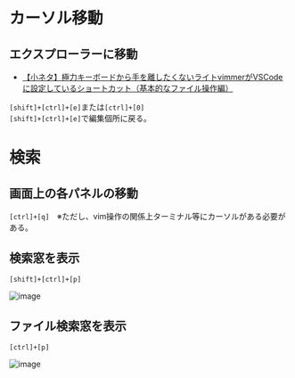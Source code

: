 # カーソル移動
## エクスプローラーに移動
- [【小ネタ】極力キーボードから手を離したくないライトvimmerがVSCodeに設定しているショートカット（基本的なファイル操作編）](https://dev.classmethod.jp/articles/vscode_file_operation_shortcut_setting/)  

`[shift]+[ctrl]+[e]`または`[ctrl]+[0]`  
`[shift]+[ctrl]+[e]`で編集個所に戻る。


# 検索
## 画面上の各パネルの移動
`[ctrl]+[q]`　※ただし、vim操作の関係上ターミナル等にカーソルがある必要がある。

## 検索窓を表示
`[shift]+[ctrl]+[p]`

![image](https://user-images.githubusercontent.com/85177462/236631526-329a5672-7d7f-4ead-b76a-244b9df01c67.png)

## ファイル検索窓を表示
`[ctrl]+[p]`

![image](https://user-images.githubusercontent.com/85177462/236631951-34c7c1b0-fdbb-4490-9325-670319c3e74c.png)
